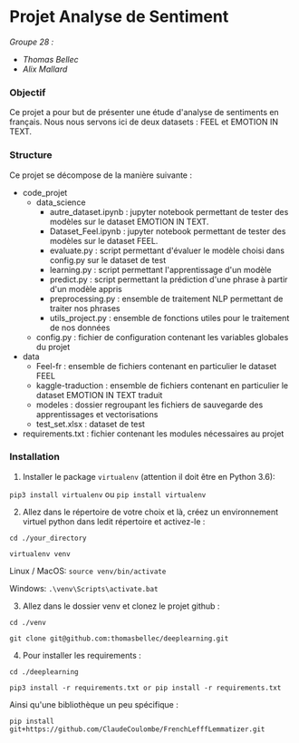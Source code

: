 # Projet Analyse de Sentiment

_Groupe 28 :_  
- _Thomas Bellec_
- _Alix Mallard_

### Objectif

Ce projet a pour but de présenter une étude d'analyse de sentiments en français.
Nous nous servons ici de deux datasets : FEEL et EMOTION IN TEXT.

### Structure

Ce projet se décompose de la manière suivante : 
- code_projet
    - data_science 
        - autre_dataset.ipynb : jupyter notebook permettant de tester des modèles sur le dataset EMOTION IN TEXT.
        - Dataset_Feel.ipynb : jupyter notebook permettant de tester des modèles sur le dataset FEEL.
        - evaluate.py : script permettant d'évaluer le modèle choisi dans config.py sur le dataset de test
        - learning.py : script permettant l'apprentissage d'un modèle
        - predict.py : script permettant la prédiction d'une phrase à partir d'un modèle appris
        - preprocessing.py : ensemble de traitement NLP permettant de traiter nos phrases
        - utils_project.py : ensemble de fonctions utiles pour le traitement de nos données
    - config.py : fichier de configuration contenant les variables globales du projet
- data
    - Feel-fr : ensemble de fichiers contenant en particulier le dataset FEEL
    - kaggle-traduction : ensemble de fichiers contenant en particulier le dataset EMOTION IN TEXT traduit
    - modeles : dossier regroupant les fichiers de sauvegarde des apprentissages et vectorisations
    - test_set.xlsx : dataset de test
- requirements.txt : fichier contenant les modules nécessaires au projet

### Installation
1. Installer le package `virtualenv` (attention il doit être en Python 3.6):

`pip3 install virtualenv` ou `pip install virtualenv`

2. Allez dans le répertoire de votre choix et là, créez un environnement virtuel python dans ledit répertoire et activez-le :

`cd ./your_directory`

`virtualenv venv`

Linux / MacOS: `source venv/bin/activate`

Windows: `.\venv\Scripts\activate.bat`

3. Allez dans le dossier venv et clonez le projet github :

`cd ./venv`

`git clone git@github.com:thomasbellec/deeplearning.git`

4. Pour installer les requirements :

`cd ./deeplearning`

`pip3 install -r requirements.txt or pip install -r requirements.txt`

Ainsi qu'une bibliothèque un peu spécifique : 

`pip install git+https://github.com/ClaudeCoulombe/FrenchLefffLemmatizer.git`

